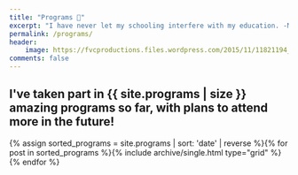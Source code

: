 ```yaml
---
title: "Programs 🚀️"
excerpt: "I have never let my schooling interfere with my education. -Mark Twain"
permalink: /programs/
header:
    image: https://fvcproductions.files.wordpress.com/2015/11/11821194_439697182900579_299304949_n-1-e1457320708289.jpg
comments: false
---
```


## I've taken part in {{ site.programs | size }} amazing programs so far, with plans to attend more in the future!

<div class="grid__wrapper">
{% assign sorted_programs = site.programs | sort: 'date' | reverse %}{% for post in sorted_programs %}{% include archive/single.html type="grid" %}{% endfor %}
</div>